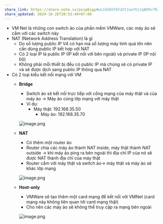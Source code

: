```yaml
---
share_link: https://share.note.sx/pxip6igy#wLCm3EOTAYd2t1aafUj1qBO9v7R/dkJ6NGL37Q1qESY
share_updated: 2024-10-26T20:53:49+07:00
---
```

- VM Net là những con switch ảo của phần mềm VMWare, các máy ảo sẽ cắm với các switch này
- NAT (Network Address Translation) là gì
    - Do số lượng public IP V4 có hạn mà số lượng máy tính quá lớn nên cần dùng public IP kết hợp với NAT
    - Có 2 loại IP là public IP (IP kết nối với bên ngoài) và private IP (IP nội bộ)
    - Không phải mỗi thiết bị đều có public IP mà chúng sẽ có private IP và sẽ được dịch sang public IP thông qua NAT
- Có 2 loại kiểu kết nối mạng với VM
    - **Bridge**
        - Switch ảo sẽ kết nối trực tiếp với cổng mạng của máy thật và của máy ảo → Máy ảo cùng lớp mạng với máy thật
        - Ví dụ:
            - Máy thật: 192.168.35.50
                - Máy ảo: 192.168.35.70
        
        ![image.png](04%20-%20Areas/Programming/Computer%20Network/VM%20Net%20(VMWare)/image.png)
        
    - **NAT**
        - Có thêm một router ảo
        - Router chia các máy ảo thành NAT inside, máy thật thành NAT outside → khi máy ảo ping ra bên ngoài thì địa chỉ IP của nó sẽ được NAT thành địa chỉ của máy thật
        - Router cắm với máy thật và switch ảo→ máy thật và máy ảo sẽ khác lớp mạng
        
        ![image.png](04%20-%20Areas/Programming/Computer%20Network/VM%20Net%20(VMWare)/image%201.png)
        
    - **Host-only**
        - VMWare sẽ tạo thêm một card mạng để kết nối với VMNet (card mạng này không liên quan tới card mạng thật)
        - Cho nên các máy ảo sẽ không thể truy cập ra mạng bên ngoài
        
        ![image.png](04%20-%20Areas/Programming/Computer%20Network/VM%20Net%20(VMWare)/image%202.png)